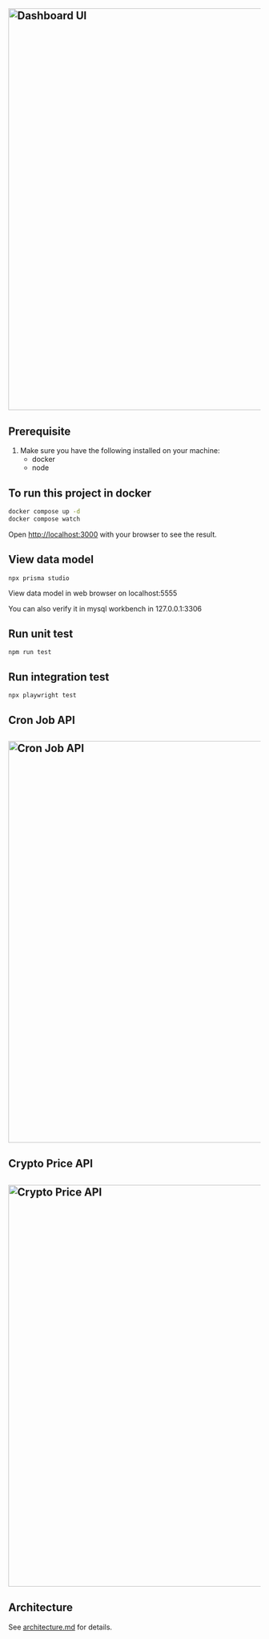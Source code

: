 <h2 align="left">
  <img src="https://github.com/normanwongcl/take-home-assessment-1480332513/blob/main/assets/ui-dashboard.png" alt="Dashboard UI" width="800px" />
  <br>
</h2>

## Prerequisite 
1. Make sure you have the following installed on your machine:
    - docker
    - node

## To run this project in docker
```bash
docker compose up -d 
docker compose watch
```

Open [http://localhost:3000](http://localhost:3000) with your browser to see the result.


## View data model
```
npx prisma studio
```
View data model in web browser on localhost:5555

You can also verify it in mysql workbench in 127.0.0.1:3306

## Run unit test
```
npm run test
```

## Run integration test
```
npx playwright test
```

## Cron Job API
<h2 align="left">
  <img src="https://github.com/normanwongcl/take-home-assessment-1480332513/blob/main/assets/cron-job-api.png" alt="Cron Job API" width="800px" />
  <br>
</h2>

## Crypto Price API
<h2 align="left">
  <img src="https://github.com/normanwongcl/take-home-assessment-1480332513/blob/main/assets/cryptoprice-api-route.png" alt="Crypto Price API" width="800px" />
  <br>
</h2>

## Architecture 
See [architecture.md](./architecture.md) for details.